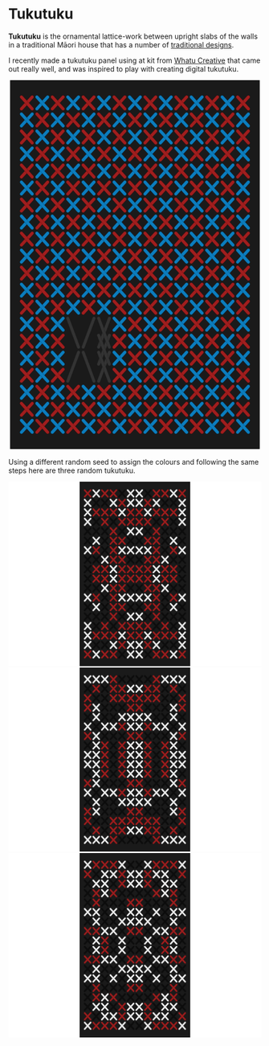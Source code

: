 # Tukutuku


**Tukutuku** is the ornamental lattice-work between upright slabs of the
walls in a traditional Māori house that has a number of [traditional
designs](https://teara.govt.nz/en/interactive/43489/types-of-tukutuku-designs).

I recently made a tukutuku panel using at kit from [Whatu
Creative](https://www.whatucreative.com/) that came out really well, and
was inspired to play with creating digital tukutuku.

![](outputs/cross-stitch.png)

Using a different random seed to assign the colours and following the
same steps here are three random tukutuku.

![](outputs/tukutuku_seed-656_steps-b-m10x-m10y_width-18_height-12.png)
![](outputs/tukutuku_seed-657_steps-b-m10x-m10y_width-18_height-12.png)
![](outputs/tukutuku_seed-658_steps-b-m10x-m10y_width-18_height-12.png)
